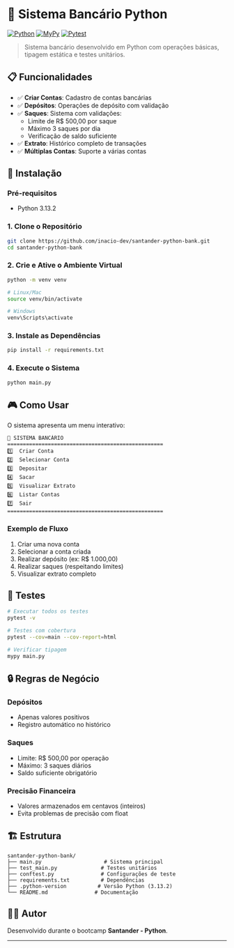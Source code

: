 # 🏦 Sistema Bancário Python

[![Python](https://img.shields.io/badge/Python-3.13.2-blue.svg)](https://www.python.org/downloads/)
[![MyPy](https://img.shields.io/badge/mypy-checked-blue.svg)](http://mypy-lang.org/)
[![Pytest](https://img.shields.io/badge/pytest-passing-green.svg)](https://pytest.org/)

> Sistema bancário desenvolvido em Python com operações básicas, tipagem estática e testes unitários.

## 📋 **Funcionalidades**

- ✅ **Criar Contas**: Cadastro de contas bancárias
- ✅ **Depósitos**: Operações de depósito com validação
- ✅ **Saques**: Sistema com validações:
  - Limite de R$ 500,00 por saque
  - Máximo 3 saques por dia
  - Verificação de saldo suficiente
- ✅ **Extrato**: Histórico completo de transações
- ✅ **Múltiplas Contas**: Suporte a várias contas

## 🚀 **Instalação**

### **Pré-requisitos**

- Python 3.13.2

### **1. Clone o Repositório**

```bash
git clone https://github.com/inacio-dev/santander-python-bank.git
cd santander-python-bank
```

### **2. Crie e Ative o Ambiente Virtual**

```bash
python -m venv venv

# Linux/Mac
source venv/bin/activate

# Windows
venv\Scripts\activate
```

### **3. Instale as Dependências**

```bash
pip install -r requirements.txt
```

### **4. Execute o Sistema**

```bash
python main.py
```

## 🎮 **Como Usar**

O sistema apresenta um menu interativo:

```
🏦 SISTEMA BANCÁRIO
==================================================
1️⃣  Criar Conta
2️⃣  Selecionar Conta
3️⃣  Depositar
4️⃣  Sacar
5️⃣  Visualizar Extrato
6️⃣  Listar Contas
7️⃣  Sair
==================================================
```

### **Exemplo de Fluxo**

1. Criar uma nova conta
2. Selecionar a conta criada
3. Realizar depósito (ex: R$ 1.000,00)
4. Realizar saques (respeitando limites)
5. Visualizar extrato completo

## 🧪 **Testes**

```bash
# Executar todos os testes
pytest -v

# Testes com cobertura
pytest --cov=main --cov-report=html

# Verificar tipagem
mypy main.py
```

## 🔒 **Regras de Negócio**

### **Depósitos**

- Apenas valores positivos
- Registro automático no histórico

### **Saques**

- Limite: R$ 500,00 por operação
- Máximo: 3 saques diários
- Saldo suficiente obrigatório

### **Precisão Financeira**

- Valores armazenados em centavos (inteiros)
- Evita problemas de precisão com float

## 🏗️ **Estrutura**

```
santander-python-bank/
├── main.py                    # Sistema principal
├── test_main.py              # Testes unitários
├── conftest.py               # Configurações de teste
├── requirements.txt          # Dependências
├── .python-version          # Versão Python (3.13.2)
└── README.md               # Documentação
```

## 👨‍💻 **Autor**

Desenvolvido durante o bootcamp **Santander - Python**.

---
